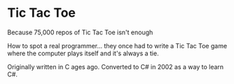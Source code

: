 # Tic Tac Toe

Because 75,000 repos of Tic Tac Toe isn't enough

How to spot a real programmer... they once had to write a Tic Tac Toe game where the computer plays itself and it's always a tie.

Originally written in C ages ago. Converted to C# in 2002 as a way to learn C#.